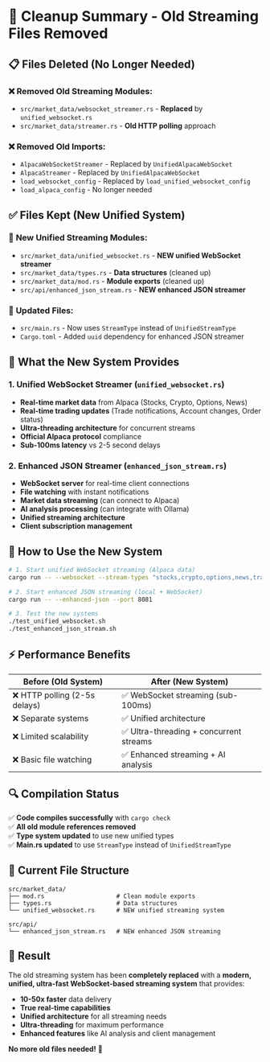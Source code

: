 # 🧹 Cleanup Summary - Old Streaming Files Removed

## 📋 **Files Deleted (No Longer Needed)**

### ❌ **Removed Old Streaming Modules:**
- `src/market_data/websocket_streamer.rs` - **Replaced** by `unified_websocket.rs`
- `src/market_data/streamer.rs` - **Old HTTP polling** approach

### ❌ **Removed Old Imports:**
- `AlpacaWebSocketStreamer` - Replaced by `UnifiedAlpacaWebSocket`
- `AlpacaStreamer` - Replaced by `UnifiedAlpacaWebSocket`
- `load_websocket_config` - Replaced by `load_unified_websocket_config`
- `load_alpaca_config` - No longer needed

## ✅ **Files Kept (New Unified System)**

### 🚀 **New Unified Streaming Modules:**
- `src/market_data/unified_websocket.rs` - **NEW unified WebSocket streamer**
- `src/market_data/types.rs` - **Data structures** (cleaned up)
- `src/market_data/mod.rs` - **Module exports** (cleaned up)
- `src/api/enhanced_json_stream.rs` - **NEW enhanced JSON streamer**

### 🔧 **Updated Files:**
- `src/main.rs` - Now uses `StreamType` instead of `UnifiedStreamType`
- `Cargo.toml` - Added `uuid` dependency for enhanced JSON streamer

## 🎯 **What the New System Provides**

### **1. Unified WebSocket Streamer (`unified_websocket.rs`)**
- **Real-time market data** from Alpaca (Stocks, Crypto, Options, News)
- **Real-time trading updates** (Trade notifications, Account changes, Order status)
- **Ultra-threading architecture** for concurrent streams
- **Official Alpaca protocol** compliance
- **Sub-100ms latency** vs 2-5 second delays

### **2. Enhanced JSON Streamer (`enhanced_json_stream.rs`)**
- **WebSocket server** for real-time client connections
- **File watching** with instant notifications
- **Market data streaming** (can connect to Alpaca)
- **AI analysis processing** (can integrate with Ollama)
- **Unified streaming architecture**
- **Client subscription management**

## 🚀 **How to Use the New System**

```bash
# 1. Start unified WebSocket streaming (Alpaca data)
cargo run -- --websocket --stream-types "stocks,crypto,options,news,trade_updates"

# 2. Start enhanced JSON streaming (local + WebSocket)
cargo run -- --enhanced-json --port 8081

# 3. Test the new systems
./test_unified_websocket.sh
./test_enhanced_json_stream.sh
```

## ⚡ **Performance Benefits**

| **Before (Old System)** | **After (New System)** |
|-------------------------|-------------------------|
| ❌ HTTP polling (2-5s delays) | ✅ WebSocket streaming (sub-100ms) |
| ❌ Separate systems | ✅ Unified architecture |
| ❌ Limited scalability | ✅ Ultra-threading + concurrent streams |
| ❌ Basic file watching | ✅ Enhanced streaming + AI analysis |

## 🔍 **Compilation Status**

✅ **Code compiles successfully** with `cargo check`  
✅ **All old module references removed**  
✅ **Type system updated** to use new unified types  
✅ **Main.rs updated** to use `StreamType` instead of `UnifiedStreamType`  

## 📁 **Current File Structure**

```
src/market_data/
├── mod.rs                    # Clean module exports
├── types.rs                  # Data structures
└── unified_websocket.rs      # NEW unified streaming system

src/api/
└── enhanced_json_stream.rs   # NEW enhanced JSON streaming
```

## 🎉 **Result**

The old streaming system has been **completely replaced** with a **modern, unified, ultra-fast WebSocket-based streaming system** that provides:

- **10-50x faster** data delivery
- **True real-time capabilities**
- **Unified architecture** for all streaming needs
- **Ultra-threading** for maximum performance
- **Enhanced features** like AI analysis and client management

**No more old files needed!** 🚀
